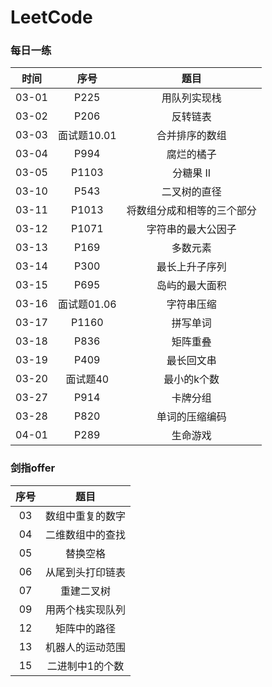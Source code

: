 # LeetCode

### 每日一练

|时间|序号|题目|
|:-:|:-:|:-:|
|03-01|P225|用队列实现栈|
|03-02|P206|反转链表|
|03-03|面试题10.01|合并排序的数组|
|03-04|P994| 腐烂的橘子|
|03-05|P1103|分糖果 II|
|03-10|P543| 二叉树的直径|
|03-11|P1013|将数组分成和相等的三个部分|
|03-12|P1071|字符串的最大公因子|
|03-13|P169| 多数元素|
|03-14|P300| 最长上升子序列|
|03-15|P695| 岛屿的最大面积|
|03-16|面试题01.06|字符串压缩|
|03-17|P1160|拼写单词|
|03-18|P836| 矩阵重叠|
|03-19|P409| 最长回文串|
|03-20|面试题40|最小的k个数|
|03-27|P914|卡牌分组|
|03-28|P820|单词的压缩编码|
|04-01|P289|生命游戏|

### 剑指offer
|序号|题目|
|:-:|:-:|
|03| 数组中重复的数字|
|04| 二维数组中的查找|
|05| 替换空格|
|06| 从尾到头打印链表|
|07| 重建二叉树|
|09| 用两个栈实现队列|
|12| 矩阵中的路径|
|13| 机器人的运动范围|
|15| 二进制中1的个数|

